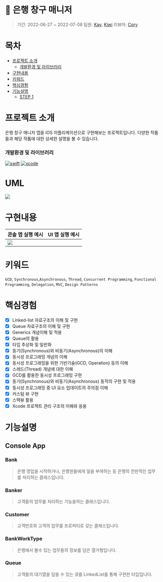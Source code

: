 # 🏦 은행 창구 매니저
> 기간: 2022-06-27 ~ 2022-07-08
> 팀원: [Kay](https://github.com/KayAhnDS), [Kiwi](https://github.com/kiwi1023)
> 리뷰어: [Cory](https://github.com/corykim0829)

# 목차
* [프로젝트 소개](#프로젝트-소개)
    * [개발환경 및 라이브러리](#개발환경-및-라이브러리)
* [구현내용](#구현내용)
* [키워드](#키워드)
* [핵심경험](#핵심경험)
* [기능설명](#기능설명)
    * [STEP 1](https://github.com/kiwi1023/ios-bank-manager/blob/STEP1/docs/STEP1.md)


# 프로젝트 소개
은행 창구 매니저 앱을 iOS 어플리케이션으로 구현해보는 프로젝트입니다.
다양한 작품들과 해당 작품에 대한 상세한 설명을 볼 수 있습니다.

### 개발환경 및 라이브러리
[![swift](https://img.shields.io/badge/swift-5.6-orange)]()
[![xcode](https://img.shields.io/badge/Xcode-13.3-blue)]()

# UML
![](https://i.imgur.com/YnPCee8.png)


# 구현내용

| 콘솔 앱 실행 예시 | UI 앱 실행 예시 |
| -------- | -------- |
|![](https://i.imgur.com/HOkOL7f.gif) | 
# 키워드

`GCD`, `Synchronous`,`Asynchronous`, `Thread`, `Concurrent Programming`, `Functional Programming`, `Delegation`, `MVC`, `Design Patterns`

# 핵심경험
- [x]  Linked-list 자료구조의 이해 및 구현
- [x] Queue 자료구조의 이해 및 구현
- [x] Generics 개념이해 및 적용
- [x] Queue의 활용
- [x] 타입 추상화 및 일반화
- [x] 동기(Synchronous)와 비동기(Asynchronous)의 이해
- [x] 동시성 프로그래밍 개념의 이해
- [x] 동시성 프로그래밍을 위한 기반기술(GCD, Operation) 등의 이해
- [x] 스레드(Thread) 개념에 대한 이해
- [x] GCD를 활용한 동시성 프로그래밍 구현
- [x] 동기(Synchronous)와 비동기(Asynchronous) 동작의 구현 및 적용
- [x] 동시성 프로그래밍 중 UI 요소 업데이트의 주의점 이해
- [x] 커스텀 뷰 구현
- [x] 스택뷰 활용
- [x] Xcode 프로젝트 관리 구조의 이해와 응용

# 기능설명
## Console App

### Bank
> 은행 영업을 시작하거나, 은행원들에게 일을 부여하는 등 은행의 전반적인 업무를 처리하는 클래스입니다.
### Banker
> 고객들의 업무를 처리하는 기능을하는 클래스입니다.
### Customer
> 고객번호와 고객의 업무를 프로퍼티로 갖는 클래스입니다.
### BankWorkType
> 은행에서 볼수 있는 업무들의 정보를 담은 열거형입니다.
### Queue
> 고객들의 대기열을 담을 수 있는 큐를 LinkedList를 통해 구현한 타입입니다.
